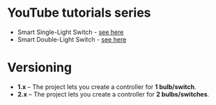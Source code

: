 # YouTube tutorials series
- Smart Single-Light Switch - <a href="https://www.youtube.com/playlist?list=PLFz2_WFtNFYx_LV5PRiveZ5qlhlL1-o_l">see here</a>
- Smart Double-Light Switch - <a href="https://www.youtube.com/playlist?list=PLFz2_WFtNFYwYHAGg9RUDV8IxZuN8_xnA">see here</a>

# Versioning
- **1.x** – The project lets you create a controller for **1 bulb/switch**.  
- **2.x** – The project lets you create a controller for **2 bulbs/switches**.
